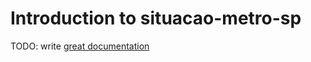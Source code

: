 # Introduction to situacao-metro-sp

TODO: write [great documentation](http://jacobian.org/writing/what-to-write/)
